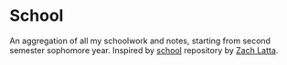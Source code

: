 # School

An aggregation of all my schoolwork and notes, starting from second semester sophomore year. Inspired by [school](http://github.com/zachlatta/school) repository by [Zach Latta](http://github.com/zachlatta).
